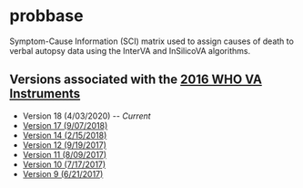 # probbase
Symptom-Cause Information (SCI) matrix used to assign causes of death to verbal autopsy data using the InterVA and InSilicoVA algorithms.

## Versions associated with the [2016 WHO VA Instruments](https://www.who.int/standards/classifications/other-classifications/verbal-autopsy-standards-ascertaining-and-attributing-causes-of-death-tool)

* Version 18 (4/03/2020) -- *Current*
* [Version 17 (9/07/2018)](https://github.com/verbal-autopsy-software/probbase/blob/main/probbase_v17_180907.xls)
* [Version 14 (2/15/2018)](https://github.com/verbal-autopsy-software/probbase/blob/main/probbase_v14_180215.xls)
* [Version 12 (9/19/2017)](https://github.com/verbal-autopsy-software/probbase/blob/main/probbase_v12_170919.xls)
* [Version 11 (8/09/2017)](https://github.com/verbal-autopsy-software/probbase/blob/main/probbase_v11_170809.xls)
* [Version 10 (7/17/2017)](https://github.com/verbal-autopsy-software/probbase/blob/main/probbase_v10_170717.xls)
* [Version  9 (6/21/2017)](https://github.com/verbal-autopsy-software/probbase/blob/main/probbase_v9_170621.xls)
